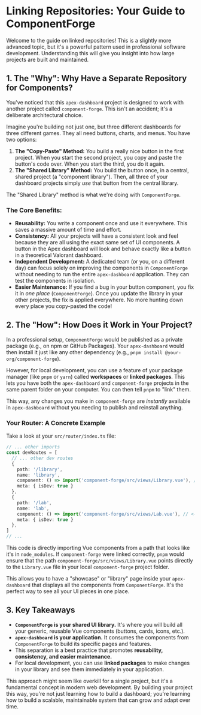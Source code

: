 # Linking Repositories: Your Guide to ComponentForge

Welcome to the guide on linked repositories! This is a slightly more advanced topic, but it's a powerful pattern used in professional software development. Understanding this will give you insight into how large projects are built and maintained.

## 1. The "Why": Why Have a Separate Repository for Components?

You've noticed that this `apex-dashboard` project is designed to work with another project called `component-forge`. This isn't an accident; it's a deliberate architectural choice.

Imagine you're building not just one, but three different dashboards for three different games. They all need buttons, charts, and menus. You have two options:

1.  **The "Copy-Paste" Method:** You build a really nice button in the first project. When you start the second project, you copy and paste the button's code over. When you start the third, you do it again.
2.  **The "Shared Library" Method:** You build the button once, in a central, shared project (a "component library"). Then, all three of your dashboard projects simply *use* that button from the central library.

The "Shared Library" method is what we're doing with `ComponentForge`.

### The Core Benefits:

*   **Reusability:** You write a component once and use it everywhere. This saves a massive amount of time and effort.
*   **Consistency:** All your projects will have a consistent look and feel because they are all using the exact same set of UI components. A button in the Apex dashboard will look and behave exactly like a button in a theoretical Valorant dashboard.
*   **Independent Development:** A dedicated team (or you, on a different day) can focus solely on improving the components in `ComponentForge` without needing to run the entire `apex-dashboard` application. They can test the components in isolation.
*   **Easier Maintenance:** If you find a bug in your button component, you fix it in *one place* (`ComponentForge`). Once you update the library in your other projects, the fix is applied everywhere. No more hunting down every place you copy-pasted the code!

## 2. The "How": How Does it Work in Your Project?

In a professional setup, `ComponentForge` would be published as a private package (e.g., on npm or GitHub Packages). Your `apex-dashboard` would then install it just like any other dependency (e.g., `pnpm install @your-org/component-forge`).

However, for local development, you can use a feature of your package manager (like `pnpm` or `yarn`) called **workspaces** or **linked packages**. This lets you have both the `apex-dashboard` and `component-forge` projects in the same parent folder on your computer. You can then tell `pnpm` to "link" them.

This way, any changes you make in `component-forge` are *instantly* available in `apex-dashboard` without you needing to publish and reinstall anything.

### Your Router: A Concrete Example

Take a look at your `src/router/index.ts` file:

```typescript
// ... other imports
const devRoutes = [
  // ... other dev routes
  {
    path: '/library',
    name: 'library',
    component: () => import('component-forge/src/views/Library.vue'), // <-- This is the link!
    meta: { isDev: true }
  },
  {
    path: '/lab',
    name: 'lab',
    component: () => import('component-forge/src/views/Lab.vue'), // <-- And another one!
    meta: { isDev: true }
  },
]
// ...
```

This code is directly importing Vue components from a path that looks like it's in `node_modules`. If `component-forge` were linked correctly, `pnpm` would ensure that the path `component-forge/src/views/Library.vue` points directly to the `Library.vue` file in your local `component-forge` project folder.

This allows you to have a "showcase" or "library" page inside your `apex-dashboard` that displays all the components from `ComponentForge`. It's the perfect way to see all your UI pieces in one place.

## 3. Key Takeaways

*   **`ComponentForge` is your shared UI library.** It's where you will build all your generic, reusable Vue components (buttons, cards, icons, etc.).
*   **`apex-dashboard` is your application.** It consumes the components from `ComponentForge` to build its specific pages and features.
*   This separation is a best practice that promotes **reusability, consistency, and easier maintenance.**
*   For local development, you can use **linked packages** to make changes in your library and see them immediately in your application.

This approach might seem like overkill for a single project, but it's a fundamental concept in modern web development. By building your project this way, you're not just learning how to build a dashboard; you're learning how to build a scalable, maintainable system that can grow and adapt over time.

